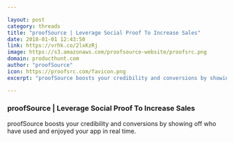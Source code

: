 ```yaml
---

layout: post
category: threads
title: "proofSource | Leverage Social Proof To Increase Sales"
date: 2018-01-01 12:43:50
link: https://vrhk.co/2lxKzRj
image: https://s3.amazonaws.com/proofsource-website/proofsrc.png
domain: producthunt.com
author: "proofSource"
icon: https://proofsrc.com/favicon.png
excerpt: "proofSource boosts your credibility and conversions by showing off who have used and enjoyed your app in real time."

---
```


### proofSource | Leverage Social Proof To Increase Sales

proofSource boosts your credibility and conversions by showing off who have used and enjoyed your app in real time.

